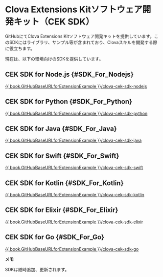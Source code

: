 # Clova Extensions Kitソフトウェア開発キット（CEK SDK）

GitHubにてClova Extensions Kitソフトウェア開発キットを提供しています。このSDKにはライブラリ、サンプル等が含まれており、Clovaスキルを開発する際に役立ちます。

現在は、以下の環境向けのSDKを提供しています。

## CEK SDK for Node.js {#SDK_For_Nodejs}
<a href="{{ book.GitHubBaseURLforExtensionExample }}/clova-cek-sdk-nodejs">{{ book.GitHubBaseURLforExtensionExample }}/clova-cek-sdk-nodejs</a>

## CEK SDK for Python {#SDK_For_Python}
<a href="{{ book.GitHubBaseURLforExtensionExample }}/clova-cek-sdk-python">{{ book.GitHubBaseURLforExtensionExample }}/clova-cek-sdk-python</a>

## CEK SDK for Java {#SDK_For_Java}
<a href="{{ book.GitHubBaseURLforExtensionExample }}/clova-cek-sdk-java">{{ book.GitHubBaseURLforExtensionExample }}/clova-cek-sdk-java</a>

## CEK SDK for Swift {#SDK_For_Swift}
<a href="{{ book.GitHubBaseURLforExtensionExample }}/clova-cek-sdk-swift">{{ book.GitHubBaseURLforExtensionExample }}/clova-cek-sdk-swift</a>

## CEK SDK for Kotlin {#SDK_For_Kotlin}
<a href="{{ book.GitHubBaseURLforExtensionExample }}/clova-cek-sdk-kotlin">{{ book.GitHubBaseURLforExtensionExample }}/clova-cek-sdk-kotlin</a>

## CEK SDK for Elixir {#SDK_For_Elixir}
<a href="{{ book.GitHubBaseURLforExtensionExample }}/clova-cek-sdk-elixir">{{ book.GitHubBaseURLforExtensionExample }}/clova-cek-sdk-elixir</a>

## CEK SDK for Go {#SDK_For_Go}
<a href="{{ book.GitHubBaseURLforExtensionExample }}/clova-cek-sdk-go">{{ book.GitHubBaseURLforExtensionExample }}/clova-cek-sdk-go</a>

<div class="note">
  <p><strong>メモ</strong></p>
  <p>SDKは随時追加、更新されます。</p>
</div>
